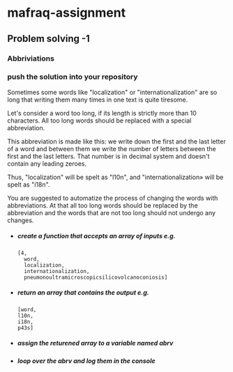 # mafraq-assignment
## Problem solving -1
### Abbriviations
### push the solution into your repository

Sometimes some words like "localization" or "internationalization" are so long that writing them many times in one text is quite tiresome.

Let's consider a word too long, if its length is strictly more than 10 characters. All too long words should be replaced with a special abbreviation.

This abbreviation is made like this: we write down the first and the last letter of a word and between them we write the number of letters between the first and the last letters. That number is in decimal system and doesn't contain any leading zeroes.

Thus, "localization" will be spelt as "l10n", and "internationalization» will be spelt as "i18n".

You are suggested to automatize the process of changing the words with abbreviations. At that all too long words should be replaced by the abbreviation and the words that are not too long should not undergo any changes.

* ##### create a function that accepts an array of inputs e.g. 

      [4,
        word,
        localization,
        internationalization,
        pneumonoultramicroscopicsilicovolcanoconiosis]

* ##### return an array that contains the output e.g.

      [word,
      l10n,
      i18n,
      p43s]
  
* ##### assign the returened array to a variable named _abrv_
* ##### loop over the _abrv_ and log them in the console